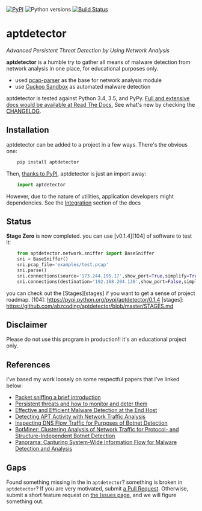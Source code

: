 [![PyPI](https://img.shields.io/pypi/v/aptdetector.svg)](https://pypi.python.org/pypi/aptdetector) ![Python versions](https://img.shields.io/pypi/pyversions/aptdetector.svg) [![Build Status](https://travis-ci.org/abzcoding/aptdetector.svg?branch=master)](https://travis-ci.org/abzcoding/aptdetector)


# aptdetector

*Advanced Persistent Threat Detection by Using Network Analysis*

**aptdetector** is a humble try to gather all means of malware detection
from network analysis in one place, for educational purposes only.

* used [pcap-parser][pcap-parser] as the base for network analysis module
* use [Cuckoo Sandbox][Cuckoo] as automated malware detection

aptdetector is tested against Python 3.4, 3.5, and PyPy.
[Full and extensive docs would be available at Read The Docs.][rtd]
See what's new by checking the [CHANGELOG][changelog].

[rtd]: https://aptdetector.readthedocs.org/en/latest/
[changelog]: https://github.com/abzcoding/aptdetector/blob/master/CHANGELOG.md
[pcap-parser]: https://github.com/caoqianli/pcap-parser
[Cuckoo]: https://downloads.cuckoosandbox.org/docs/

## Installation

aptdetector can be added to a project in a few ways. There's the obvious one:

``` sh
    pip install aptdetector
```

Then, [thanks to PyPI][aptdetector_pypi], aptdetector is just an import away:

``` python
    import aptdetector
```

However, due to the nature of utilities, application developers might
dependencies. See the [Integration][integration] section of the docs

[aptdetector_pypi]: https://pypi.python.org/pypi/aptdetector
[integration]: https://aptdetector.readthedocs.org/en/latest/architecture.html#integration

## Status

**Stage Zero** is now completed. you can use [v0.1.4][104] of software to test it:
``` python
    from aptdetector.network.sniffer import BaseSniffer
    sni = BaseSniffer()
    sni.pcap_file='examples/test.pcap'
    sni.parse()
    sni.connections(source='173.244.195.17',show_port=True,simplify=True)
    sni.connections(destination='192.168.204.136',show_port=False,simplify=True)
```

you can check out the [Stages][stages] if you want to get a sense of project roadmap.
[104]: https://pypi.python.org/pypi/aptdetector/0.1.4
[stages]: https://github.com/abzcoding/aptdetector/blob/master/STAGES.md
## Disclaimer

Please do not use this program in production!!
it's an educational project only.


## References

I've based my work loosely on some respectful papers
that i've linked below:

* [Packet sniffing a brief introduction][packetsniff]
* [Persistent threats and how to monitor and deter them][persistentthreat]
* [Effective and Efficient Malware Detection at the End Host][effectivemalware]
* [Detecting APT Activity with Network Traffic Analysis][detectingapt]
* [Inspecting DNS Flow Traffic for Purposes of Botnet Detection][inspectingdns]
* [BotMiner: Clustering Analysis of Network Traffic for Protocol- and Structure-Independent Botnet Detection][botminer]
* [Panorama: Capturing System-Wide Information Flow for Malware Detection and Analysis][panorama]

[packetsniff]: http://ieeexplore.ieee.org/xpl/login.jsp?tp=&amp;arnumber=1166620&amp;url=http%3A%2F%2Fieeexplore.ieee.org%2Fiel5%2F45%2F26303%2F01166620.pdf%3Farnumber%3D1166620
[persistentthreat]: http://www.sciencedirect.com/science/article/pii/S1353485811700861
[effectivemalware]: https://www.usenix.org/legacy/event/sec09/tech/full_papers/kolbitsch.pdf
[detectingapt]: http://www.trendmicro.com/cloud-content/us/pdfs/security-intelligence/white-papers/wp-detecting-apt-activity-with-network-traffic-analysis.pdf
[inspectingdns]: http://geant3.archive.geant.net/Media_Centre/Media_Library/Media%20Library/gn3_jra2_t4_M4_deliverable.pdf
[botminer]: http://usenix.org/legacy/event/sec08/tech/full_papers/gu/gu_html/index.html
[panorama]: http://dl.acm.org/citation.cfm?id=1315261

## Gaps

Found something missing in the in `aptdetector`? something is broken in `aptdetector`?
If you are very motivated, submit [a Pull Request][prs]. Otherwise,
submit a short feature request on [the Issues page][issues], and we will
figure something out.

[architecture]: https://aptdetector.readthedocs.org/en/latest/architecture.html
[issues]: https://github.com/abzcoding/aptdetector/issues
[prs]: https://github.com/abzcoding/aptdetector/pulls
